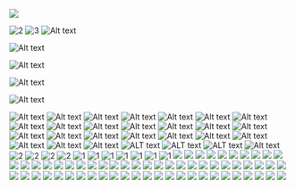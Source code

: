 ![](http://freshspectrum.com/wp-content/uploads/2012/11/wpid-Photo-Nov-8-2012-607-AM.jpg)

![2](http://physicsfacts.com/wp-content/uploads/2013/03/image21.jpg)
![3](https://www.truthinsideofyou.org/wp-content/uploads/2015/11/Sleep-is-the-best-meditation_dalai_lama_tiof.jpg)
![Alt text](http://cdn.quotesgram.com/img/74/76/1967406961-quote-we-think-basically-you-watch-television-to-turn-your-brain-off-and-you-work-on-your-computer-when-steve-jobs-240912.jpg)
             
![Alt text](http://cdn.quotesgram.com/img/30/21/1443427380-albert-einstein-physicist-quote-any-man-who-reads-too-much-and-uses-his-own-brain.jpg)

![Alt text](http://www.atheistrepublic.com/sites/default/files/I%20Regard%20the%20Brain%20as%20a%20Computer.jpg)

![Alt text](http://www.childup.com/blog/wp-content/uploads/2015/03/CELQ-288-The-Brain-Is-a-Marvelous-Computer....jpg)

![Alt text](http://cdn.quotationof.com/images/alan-turings-quotes-1.jpg)

![Alt text](http://www.relatably.com/q/img/computer-quotes/jesus-is-like-a-computer-computer-quote.jpg)
![Alt text](https://geniusquotes.org/wp-content/uploads/2014/02/Best-teachers-quotes-ever.jpg)
![Alt text](http://cdn.motivationgrid.com/wp-content/uploads/2013/11/3-Motivational-Quotes.jpg)
![Alt text](http://cdn.quotesgram.com/img/87/66/2035150345-Mistake-quotes-All-the-mistakes-I-ever-made-in-my-life-were-when-I-wanted-to-say-No-and-said-Yes_.jpg)
![Alt text](http://cdn1.dolimg.com/en-US/blogs/wp-content/uploads/2013/03/Screen-Shot-2013-03-07-at-9.18.51-AM.png)
![Alt text](http://www.azquotes.com/picture-quotes/quote-if-debugging-is-the-process-of-removing-software-bugs-then-programming-must-be-the-process-edsger-dijkstra-56-19-97.jpg)
![Alt text](https://blog.tjtaylor.net/content/uploads/quote-thomson-begin-badly.jpg)
![Alt text](https://englishlive.ef.com/blog/wp-content/uploads/sites/2/2015/10/17_quote.jpg)
![Alt text](https://englishlive.ef.com/blog/wp-content/uploads/sites/2/2015/10/19_quote.jpg)
![Alt text](http://grithartung.com/ColourYourLanguage/001-ColourYourLanguage-StevenPinker-quote-700.jpg)
![Alt text](http://izquotes.com/quotes-pictures/quote-even-if-you-do-learn-to-speak-correct-english-whom-are-you-going-to-speak-it-to-clarence-darrow-47062.jpg)
![Alt text](http://english.eagetutor.com/images/stories/Comical_quotes_about_English.png)
![Alt text](http://www.azquotes.com/picture-quotes/quote-i-m-not-a-fan-of-technology-i-m-a-fan-of-pedagogy-of-understanding-how-people-learn-donald-a-norman-122-56-22.jpg)
![Alt text](https://www.askideas.com/wp-content/uploads/2016/11/Language-is-to-the-mind-more-than-light-is-to-the-eye.-William-Gibson.png)
![Alt text](http://thequotepedia.com/images/106/as-many-languages-you-know-as-many-times-you-are-a-human-being-human-being-quote.png)
![Alt text](http://cdn2.hubspot.net/hub/98462/file-35410814-png/images/quote_about_grammar_for_english_learners.png)
![Alt text](https://www.english-grammar-revolution.com/images/grammarquotesclouds.jpg)
![Alt text](http://cdn.quotesgram.com/img/25/53/1898553823-quote-William-Bennett-our-common-language-is-english-and-our-65528.png)
![Alt text](http://cdn.quotesgram.com/img/21/70/621825002-quote-Flora-Lewis-learning-another-language-is-not-only-learning-196545.png)
![Alt text](http://cdn.quotesgram.com/img/19/84/2094246968-karl-lagerfeld-designer-quote-i-never-had-to-learn-english-french-and.jpg)
![Alt text](http://data.whicdn.com/images/6970797/Vision_Life_LanguageLuckyOptimist.com__large.jpg)
![Alt text](http://eurotalk.com/blog/wp-content/uploads/2015/01/De-Waal.jpg)
![Alt text](http://www.quotehd.com/imagequotes/authors6/john-stuart-mill-quote-language-is-the-light-of-the-mind.jpg)
![Alt text](http://blogs.nvcc.edu/acli/files/2014/04/It-takes-students-with-22z4kvd.jpg)
![ALT text](https://www.askideas.com/wp-content/uploads/2016/11/High-thoughts-must-have-high-language.-Aristophanes.png)
![ALT text](https://blog.thelinguist.com/wp-content/uploads/sites/38/2010/03/Inspirational_quotes_-_language_learning_6.png)
![ALT text](http://www.quotehd.com/imagequotes/authors29/jack-herbert-quote-english-is-a-funny-language-a-fat-chance-and-a.jpg)
![Alt text](https://www.humoropedia.com/wp-content/uploads/2015/02/Leo-Tolstoy-Quotes-1.jpg)
![2](http://s5.favim.com/orig/69/blue-quotes-sleep-true-Favim.com-643928.jpg)
![2](http://blog.mrsgs.com/wp-content/uploads/2013/06/sleep_quote.png)
![2](https://www.askideas.com/media/83/Sleep-is-the-best-meditation.-Dalai-Lama.jpg)
![2](http://cdn.quotesgram.com/img/98/31/2033051588-original.jpg)
![1](http://quoteseverlasting.com/quotations/famous-quotes/2013/01/%E2%80%9CDon%E2%80%99t-think-just-do-700x525.jpg)
![1](http://www.favething.com/uploads/images/main-fave-images/think_do_love_live_different-1.jpg)
![1](http://img.picturequotes.com/2/9/8231/you-cant-please-everyone-just-believe-in-yourself-and-do-what-you-think-is-right-quote-1.jpg)
![1](http://thinkingpossibility.com/wp-content/uploads/2013/10/you-must-quote.png)
![1](http://img.picturequotes.com/2/502/501730/dont-just-think-do-quote-1.jpg)
![1](http://img.picturequotes.com/2/7/6139/life-is-too-short-to-worry-about-what-others-think-do-whatever-you-have-to-do-and-do-it-for-you-quote-1.jpg)
![1](http://cdn.quotesgram.com/img/54/1/718394393-you_think_you_know-124056.jpg)
![](https://qph.ec.quoracdn.net/main-qimg-87833c78a604ff07a82ff7787574e197-c)
![](http://www.azquotes.com/picture-quotes/quote-if-you-think-you-understand-quantum-mechanics-you-don-t-understand-quantum-mechanics-richard-p-feynman-84-72-97.jpg)
![](http://img.picturequotes.com/2/773/772715/you-cannot-kill-what-you-did-not-create-quote-1.jpg)
![](http://www.strangehistory.net/blog/wp-content/uploads/2016/01/self-made-man.jpg)
![](http://www.relatably.com/q/img/made-quotes/quote-William-Cowper-a-self-made-man-yes-and-one-who-75708.png)
![](http://izquotes.com/quotes-pictures/quote-there-is-no-such-thing-as-a-self-made-man-you-will-reach-your-goals-only-with-the-help-of-others-george-shinn-351399.jpg)
![](http://www.loveandsayings.com/wp-content/uploads/2014/07/Thats-life.jpeg)
![](http://www.mactoons.com/wp-content/uploads/2013/09/hope-quote-about-happiness-and-success-that-can-make-you-better-hopeful-quotes-about-life-lesson-930x697.jpg)
![](http://amritsartemples.in/wp-content/uploads/2013/02/Life-Quotes.jpg)
![](http://iheartinspiration.com/wp-content/uploads/2012/03/diet-hungry-bored.jpg)
![](http://s9.favim.com/610/141024/cravings-food-life-quotes-Favim.com-2176759.jpg)
![](http://www.lolsotrue.com/memberquotes/2531.jpg)
![](http://smashingup.com/wp-content/uploads/2014/05/wpid-img_51810649725547.jpeg)
![](http://teal-blog.s3.amazonaws.com/2013/11/die-2.jpg)
![](http://inspirationboost.com/wp-content/uploads/2014/02/Mark-Twain-Life-and-Death-Quotes.png)
![](http://www.bestsayingsquotes.com/files/death-quotes-pics-for-fb-share-3-01916920.jpg)
![](http://www.notable-quotes.com/d/death_quote_5.jpg)
![](https://img.buzzfeed.com/buzzfeed-static/static/2015-10/29/12/enhanced/webdr01/enhanced-buzz-wide-6002-1446135558-7.jpg)
![](http://orig09.deviantart.net/9639/f/2013/142/8/6/quote___death_ends_life__not_relationship__by_rabidbribri-d666iw5.jpg)
![](http://www.funlava.com/wp-content/uploads/2014/06/Epicurus-quote-Death-is-nothing-to-us-since-when-we-are-death-has-not-come-and-when-death-has-come-we-are-not.jpg)
![](http://quotesideas.com/wp-content/uploads/2015/06/Life-vs-death-Steve-Jobs-quote.jpg)
![](http://www.quotehd.com/imagequotes/TopAuthors/socrates-philosopher-death-may-be-the-greatest-of-all-human.jpg)
![](http://cdn.quotesgram.com/img/74/9/1303608650-quote-Meghan-ORourke-a-death-from-a-long-illness-is-135829_2.png)
![](http://m.likesuccess.com/quotes/19/909906.png)
![](https://www.healthyplace.com/images/stories/insight/quotes/quote-on-mental-health-52-healthyplace.jpg)
![](http://www.coachingconfidence.co.uk/wp-content/uploads/2012/10/it-is-not.jpg)
![](https://www.healthyplace.com/images/stories/insight/quotes/quote-on-mental-health-70-healthyplace.jpg)
![](http://img.picturequotes.com/2/5/4068/the-goal-of-all-life-is-death-quote-1.jpg)
![](https://www.healthyplace.com/images/stories/insight/quotes/Stigma-quote-a-healthyplace.jpg)
![](http://izquotes.com/quotes-pictures/quote-i-truly-believe-that-when-you-re-funny-you-re-blessed-your-whole-life-is-kind-of-golden-i-was-martin-short-266893.jpg)
![](https://www.brainyquote.com/photos_tr/en/b/buddha/118248/buddha1.jpg)
![](http://www.quotehd.com/imagequotes/authors69/spanish-proverb-quote-he-who-fears-death-enjoys-not-life.jpg)
![](http://cdn2.hubspot.net/hub/365322/file-601122925-png/exs-er-0317-QuotePhotos-08.png?t=1432237320654&width=805)
![](http://www.thequotepedia.com/images/17/all-our-dreams-can-come-true-if-we-have-the-courage-to-pursue-them-courage-quote.jpg)
![](http://designurge.com/wp-content/uploads/2014/02/6.png)
![](http://dailyquotes.co/wp-content/uploads/2013/03/courage_quote_mark_twain1-680x544.jpg)
![](http://purehappylife.com/wp-content/uploads/2014/07/life-courage-quote-what-a-ship-for.jpg)
![](http://static4.quoteswave.com/wp-content/uploads/2011/12/There-is-no-such-thing-as-bravery.jpg)
![](http://purehappylife.com/wp-content/uploads/2014/06/life-quote-strength-courage.jpg)
![](http://www.relatably.com/q/img/who-am-i-quotes/who-am-i-quotes-2.jpg)
![](http://cdn.quotesgram.com/img/25/35/13116099-14834-i-am-who-i-am-if-you-dont-like-it-then-jog-on.png)
![](http://img.picturequotes.com/2/5/4341/i-am-unique-i-am-special-i-am-me-quote-2.jpg)
![](https://tse3.mm.bing.net/th?id=OIP.Kpq1I7KqysUPguSmNTA02AHaGL&pid=Api)
![](http://izquotes.com/quotes-pictures/quote-i-am-who-i-am-and-i-m-not-phony-like-everybody-else-out-there-i-am-real-and-how-many-of-you-can-at-gg-allin-206710.jpg)
![](http://www.informativequotes.com/wp-content/uploads/Love-me-for-who-I-am.jpg)
![](http://spiritualcleansing.org/wp-content/uploads/2015/04/I-am-who-I-am.-Your-approval-isnt-needed..jpg)
![](http://izquotes.com/quotes-pictures/quote-what-a-liberation-to-realize-that-the-voice-in-my-head-is-not-who-i-am-who-am-i-then-the-one-who-eckhart-tolle-273186.jpg)
![](http://inspirationboost.com/wp-content/uploads/2014/11/Eckhart-Tolle-Complain-Quotes.jpg)
![](http://static.oprah.com/images/o2/quotes-every-moment-eckhart-tolle-949x534.jpg)
![](http://www.quoteshunger.com/wp-content/uploads/2014/08/57.jpg)
![](http://www.dawn-productions.com/core/wp-content/uploads/2013/08/Eckhart-Tolle_Stress-is-caused-by-being-here-but-wanting-to-be-there.jpg)
![](http://facebook.dailypositivequotes.com/quotes-images/start-now-not-tomorrow-20131001645.jpg)
![](http://soulanalyse.com/wp-content/uploads/2016/08/eckhart-tolle-quote-1.png)
![](http://quotepixel.com/images/quotes/success/quotes-about-success_14252-1.png)
![](http://shequotes.com/wp-content/uploads/2016/01/The-tunnel-is-the-illusion.jpg)
![](http://img.picturequotes.com/2/3/2280/love-is-the-child-of-illusion-and-the-parent-of-disillusion-quote-1.jpg)
![](http://cdn.quotesgram.com/img/25/86/1719001621-FakeBuddhaQuote.jpg)
![](http://purehappylife.com/wp-content/uploads/2014/07/life-quote-obstacle-illusio.jpg)
![](http://healthythoughts.in/wp-content/uploads/2012/02/optical_illusion_sakuras2b.png)
![](http://www.brainforests.com/wp-content/uploads/2012/06/Find-the-Mistake.jpg)


